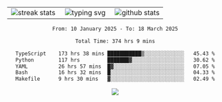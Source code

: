 <div align="center">
  <table style="border: none;" border="0" cellspacing="0" cellpadding="0">
    <tr>
      <td align="center" width="33%">
        <img src="https://github-readme-streak-stats.herokuapp.com/?user=kurtismassey&theme=tokyonight&hide_border=true" alt="streak stats" />
      </td>
      <td align="center" width="33%">
        <img src="https://readme-typing-svg.herokuapp.com/?font=Fira+Code&weight=600&size=15&duration=4000&pause=1000&color=00FF00&center=true&vCenter=true&random=false&width=150&lines=Hey%2C+I%27m+Kurtis!" alt="typing svg" />
      </td>
      <td align="center" width="33%">
        <img src="https://github-readme-stats.vercel.app/api?username=kurtismassey&show_icons=true&theme=tokyonight&hide_title=true" alt="github stats" />
      </td>
    </tr>
  </table>
</div>
<div align="center">

<!--START_SECTION:waka-->

```txt
From: 10 January 2025 - To: 18 March 2025

Total Time: 374 hrs 9 mins

TypeScript    173 hrs 38 mins ███████████▒░░░░░░░░░░░░░   45.43 %
Python        117 hrs         ███████▓░░░░░░░░░░░░░░░░░   30.62 %
YAML          26 hrs 57 mins  █▓░░░░░░░░░░░░░░░░░░░░░░░   07.05 %
Bash          16 hrs 32 mins  █░░░░░░░░░░░░░░░░░░░░░░░░   04.33 %
Makefile      9 hrs 30 mins   ▓░░░░░░░░░░░░░░░░░░░░░░░░   02.49 %
```

<!--END_SECTION:waka-->

  <img src="https://github-readme-activity-graph.vercel.app/graph?username=kurtismassey&theme=tokyo-night&hide_border=true&custom_title=Contribution%20Graph" />

</div>